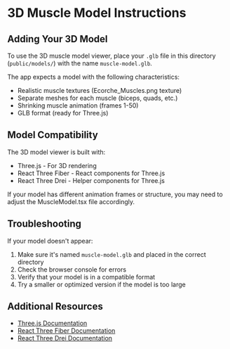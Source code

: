 # 3D Muscle Model Instructions

## Adding Your 3D Model

To use the 3D muscle model viewer, place your `.glb` file in this directory (`public/models/`) with the name `muscle-model.glb`.

The app expects a model with the following characteristics:
- Realistic muscle textures (Ecorche_Muscles.png texture)
- Separate meshes for each muscle (biceps, quads, etc.)
- Shrinking muscle animation (frames 1-50)
- GLB format (ready for Three.js)

## Model Compatibility

The 3D model viewer is built with:
- Three.js - For 3D rendering
- React Three Fiber - React components for Three.js
- React Three Drei - Helper components for Three.js

If your model has different animation frames or structure, you may need to adjust the MuscleModel.tsx file accordingly.

## Troubleshooting

If your model doesn't appear:
1. Make sure it's named `muscle-model.glb` and placed in the correct directory
2. Check the browser console for errors
3. Verify that your model is in a compatible format
4. Try a smaller or optimized version if the model is too large

## Additional Resources

- [Three.js Documentation](https://threejs.org/docs/)
- [React Three Fiber Documentation](https://docs.pmnd.rs/react-three-fiber/getting-started/introduction)
- [React Three Drei Documentation](https://github.com/pmndrs/drei) 